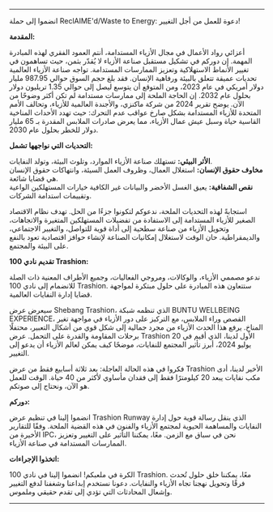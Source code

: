 ---

انضموا إلى حملة ReclAIME'd/Waste to Energy: دعوة للعمل من أجل التغيير!

**المقدمة:**

أعزائي رواد الأعمال في مجال الأزياء المستدامة، أنتم العمود الفقري لهذه المبادرة المهمة. إن دوركم في تشكيل مستقبل صناعة الأزياء لا يُقدّر بثمن، حيث تساهمون في تغيير الأنماط الاستهلاكية وتعزيز الممارسات المستدامة. تواجه صناعة الأزياء العالمية تحديات عميقة تتعلق بالبيئة ورفاهية الإنسان. فقد بلغ حجم السوق حوالي 987.95 مليار دولار أمريكي في عام 2023، ومن المتوقع أن يتوسع ليصل إلى حوالي 1.35 تريليون دولار بحلول عام 2032. إن الحاجة الملحة إلى ممارسات مستدامة لم تكن أكثر وضوحًا من الآن. يوضح تقرير 2024 من شركة ماكنزي، والأجندة العالمية للأزياء، وتحالف الأمم المتحدة للأزياء المستدامة بشكل صارخ عواقب عدم التحرك: حيث تهدد الأحداث المناخية القاسية حياة وسبل عيش عمال الأزياء، مما يعرض صادرات الملابس المقدرة بـ 65 مليار دولار للخطر بحلول عام 2030.

**التحديات التي نواجهها تشمل:**

**الأثر البيئي:** تستهلك صناعة الأزياء الموارد، وتلوث البيئة، وتولد النفايات.  
**مخاوف حقوق الإنسان:** استغلال العمال، وظروف العمل السيئة، وانتهاكات حقوق الإنسان هي قضايا شائعة.  
**نقص الشفافية:** يعيق الغسل الأخضر والبيانات غير الكافية خيارات المستهلكين الواعية وتقييمات استدامة الشركات.

استجابةً لهذه التحديات الملحة، ندعوكم لتكونوا جزءًا من الحل. تهدف نظام الاقتصاد الصغير للأزياء المستدامة إلى الاستفادة من تفضيلات المستهلكين المتغيرة والاتجاهات، وتحويل الأزياء من صناعة سطحية إلى أداة قوية للتواصل، والتغيير الاجتماعي، والديمقراطية. حان الوقت لاستغلال إمكانيات الصناعة لإنشاء حوافز اقتصادية تعود بالنفع على البيئة والمجتمع.

**تقديم نادي 100 Trashion:**

ندعو مصممي الأزياء، والوكالات، ومروجي الفعاليات، وجميع الأطراف المعنية ذات الصلة للانضمام إلى نادي 100 Trashion. ستتعاون هذه المبادرة على حلول مبتكرة لمواجهة قضايا إدارة النفايات العالمية.

سيعرض عرض Shebang Trashion، الذي تنظمه شبكة BUNTU WELLBEING EXPERIENCE، القصص وراء الملابس، مع التركيز على دور الأزياء في مواجهة تغير المناخ. يرفع هذا الحدث الأزياء من مجرد جمالية إلى شكل قوي من أشكال التعبير، محتفلًا برحلات المقاومة والقدرة على التحمل. عرض Trashion الأول لدينا، الذي أقيم في 20 يوليو 2024، أبرز تأثير المجتمع للنفايات، موضحًا كيف يمكن لعالم الأزياء أن يدعو إلى التغيير.

فكروا في هذه الحالة العاجلة: بعد ثلاثة أسابيع فقط من عرض Trashion الأخير لدينا، أدى مكب نفايات يبعد 20 كيلومترًا فقط إلى فقدان مأساوي لأكثر من 40 حياة. الوقت للعمل هو الآن، ونحتاج إلى صوتكم.

**دوركم:**

انضموا إلينا في تنظيم عرض Trashion Runway الذي ينقل رسالة قوية حول إدارة النفايات والمساهمة الحيوية لمجتمع الأزياء والفنون في هذه القضية الملحة. وفقًا للتقارير الأخيرة من IPC، نحن في سباق مع الزمن. معًا، يمكننا التأثير على التغيير وتعزيز الممارسات المستدامة في صناعة الأزياء.

**اتخذوا الإجراءات:**

الكرة في ملعبكم! انضموا إلينا في نادي 100 Trashion. معًا، يمكننا خلق حلول تُحدث فرقًا وتحويل نهجنا تجاه الأزياء والنفايات. دعونا نستخدم إبداعنا وشغفنا لدفع التغيير وإشعال المحادثات التي تؤدي إلى تقدم حقيقي وملموس.

---